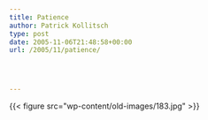 ```yaml
---
title: Patience
author: Patrick Kollitsch
type: post
date: 2005-11-06T21:48:58+00:00
url: /2005/11/patience/




---
```

{{< figure src="wp-content/old-images/183.jpg" >}}
